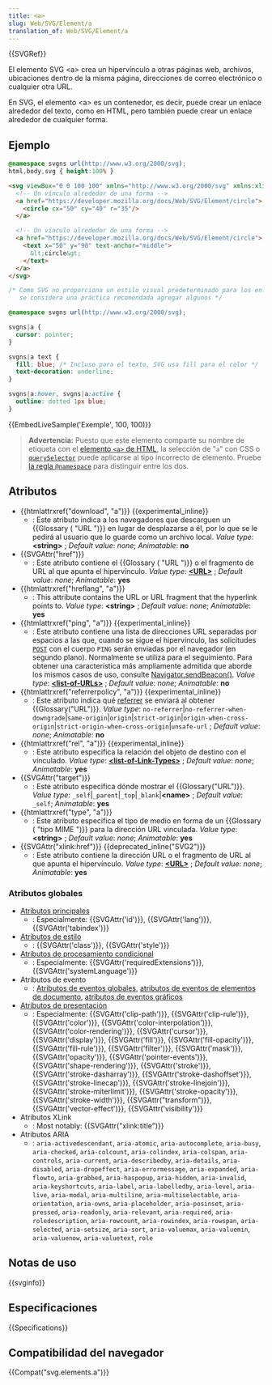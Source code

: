 ```yaml
---
title: <a>
slug: Web/SVG/Element/a
translation_of: Web/SVG/Element/a
---
```


{{SVGRef}}

El elemento SVG \<a> crea un hipervínculo a otras páginas web, archivos, ubicaciones dentro de la misma página, direcciones de correo electrónico o cualquier otra URL.

En SVG, el elemento \<a> es un contenedor, es decir, puede crear un enlace alrededor del texto, como en HTML, pero también puede crear un enlace alrededor de cualquier forma.

## Ejemplo

```css hidden
@namespace svgns url(http://www.w3.org/2000/svg);
html,body,svg { height:100% }
```

```html
<svg viewBox="0 0 100 100" xmlns="http://www.w3.org/2000/svg" xmlns:xlink="http://www.w3.org/1999/xlink">
  <!-- Un vínculo alrededor de una forma -->
  <a href="https://developer.mozilla.org/docs/Web/SVG/Element/circle">
    <circle cx="50" cy="40" r="35"/>
  </a>

  <!-- Un vínculo alrededor de una forma -->
  <a href="https://developer.mozilla.org/docs/Web/SVG/Element/circle">
    <text x="50" y="90" text-anchor="middle">
      &lt;circle&gt;
    </text>
  </a>
</svg>
```

```css
/* Como SVG no proporciona un estilo visual predeterminado para los enlaces,
   se considera una práctica recomendada agregar algunos */

@namespace svgns url(http://www.w3.org/2000/svg);

svgns|a {
  cursor: pointer;
}

svgns|a text {
  fill: blue; /* Incluso para el texto, SVG usa fill para el color */
  text-decoration: underline;
}

svgns|a:hover, svgns|a:active {
  outline: dotted 1px blue;
}
```

{{EmbedLiveSample('Exemple', 100, 100)}}

> **Advertencia:** Puesto que este elemento comparte su nombre de etiqueta con el [elemento `<a>` de HTML](/es/docs/Web/HTML/Element/a), la selección de "`a`" con CSS o [`querySelector`](/es/docs/Web/API/Document/querySelector) puede aplicarse al tipo incorrecto de elemento. Pruebe [la regla `@namespace`](/es/docs/Web/CSS/@namespace) para distinguir entre los dos.

## Atributos

- {{htmlattrxref("download", "a")}} {{experimental_inline}}
  - : Este atributo indica a los navegadores que descarguen un {{Glossary ( "URL ")}} en lugar de desplazarse a él, por lo que se le pedirá al usuario que lo guarde como un archivo local.
    _Value type_: **\<string>** ; _Default value_: _none_; _Animatable_: **no**
- {{SVGAttr("href")}}
  - : Este atributo contiene el {{Glossary ( "URL ")}} o el fragmento de URL al que apunta el hipervínculo.
    _Value type_: **[\<URL>](/docs/Web/SVG/Content_type#URL)** ; _Default value_: _none_; _Animatable_: **yes**
- {{htmlattrxref("hreflang", "a")}}
  - : This attribute contains the URL or URL fragment that the hyperlink points to.
    _Value type_: **\<string>** ; _Default value_: _none_; _Animatable_: **yes**
- {{htmlattrxref("ping", "a")}} {{experimental_inline}}
  - : Este atributo contiene una lista de direcciones URL separadas por espacios a las que, cuando se sigue el hipervínculo, las solicitudes [`POST`](/es/docs/Web/HTTP/Methods/POST) con el cuerpo `PING` serán enviadas por el navegador (en segundo plano). Normalmente se utiliza para el seguimiento. Para obtener una característica más ampliamente admitida que aborde los mismos casos de uso, consulte [Navigator.sendBeacon()](/es/docs/Web/API/Navigator/sendBeacon).
    _Value type_: **[\<list-of-URLs>](/docs/Web/SVG/Content_type#List-of-Ts)** ; _Default value_: _none_; _Animatable_: **no**
- {{htmlattrxref("referrerpolicy", "a")}} {{experimental_inline}}
  - : Este atributo indica qué [referrer](/es/docs/Web/HTTP/Headers/Referer) se enviará al obtener {{Glossary("URL")}}.
    _Value type_: `no-referrer`|`no-referrer-when-downgrade`|`same-origin`|`origin`|`strict-origin`|`origin-when-cross-origin`|`strict-origin-when-cross-origin`|`unsafe-url` ; _Default value_: _none_; _Animatable_: **no**
- {{htmlattrxref("rel", "a")}} {{experimental_inline}}
  - : Este atributo especifica la relación del objeto de destino con el vínculado.
    _Value type_: **[\<list-of-Link-Types>](/docs/Web/HTML/Link_types)** ; _Default value_: _none_; _Animatable_: **yes**
- {{SVGAttr("target")}}
  - : Este atributo especifica dónde mostrar el {{Glossary("URL")}}.
    _Value type_: `_self`|`_parent`|`_top`|`_blank`|**\<name>** ; _Default value_: `_self`; _Animatable_: **yes**
- {{htmlattrxref("type", "a")}}
  - : Este atributo especifica el tipo de medio en forma de un {{Glossary ( "tipo MIME ")}} para la dirección URL vinculada.
    _Value type_: **\<string>** ; _Default value_: _none_; _Animatable_: **yes**
- {{SVGAttr("xlink:href")}} {{deprecated_inline("SVG2")}}
  - : Este atributo contiene la dirección URL o el fragmento de URL al que apunta el hipervínculo.
    _Value type_: **[\<URL>](/docs/Web/SVG/Content_type#URL)** ; _Default value_: _none_; _Animatable_: **yes**

### Atributos globales

- [Atributos principales](/docs/Web/SVG/Attribute/Core)
  - : Especialmente: {{SVGAttr('id')}}, {{SVGAttr('lang')}}, {{SVGAttr('tabindex')}}
- [Atributos de estilo](/docs/Web/SVG/Attribute/Styling)
  - : {{SVGAttr('class')}}, {{SVGAttr('style')}}
- [Atributos de procesamiento condicional](/docs/Web/SVG/Attribute/Conditional_Processing)
  - : Especialmente: {{SVGAttr('requiredExtensions')}}, {{SVGAttr('systemLanguage')}}
- Atributos de evento
  - : [Atributos de eventos globales](/docs/Web/SVG/Attribute/Events#Global_Event_Attributes), [atributos de eventos de elementos de documento](/docs/Web/SVG/Attribute/Events#Document_Element_Event_Attributes), [atributos de eventos gráficos](/docs/Web/SVG/Attribute/Events#Graphical_Event_Attributes)
- [Atributos de presentación](/docs/Web/SVG/Attribute/Presentation)
  - : Especialmente: {{SVGAttr('clip-path')}}, {{SVGAttr('clip-rule')}}, {{SVGAttr('color')}}, {{SVGAttr('color-interpolation')}}, {{SVGAttr('color-rendering')}}, {{SVGAttr('cursor')}}, {{SVGAttr('display')}}, {{SVGAttr('fill')}}, {{SVGAttr('fill-opacity')}}, {{SVGAttr('fill-rule')}}, {{SVGAttr('filter')}}, {{SVGAttr('mask')}}, {{SVGAttr('opacity')}}, {{SVGAttr('pointer-events')}}, {{SVGAttr('shape-rendering')}}, {{SVGAttr('stroke')}}, {{SVGAttr('stroke-dasharray')}}, {{SVGAttr('stroke-dashoffset')}}, {{SVGAttr('stroke-linecap')}}, {{SVGAttr('stroke-linejoin')}}, {{SVGAttr('stroke-miterlimit')}}, {{SVGAttr('stroke-opacity')}}, {{SVGAttr('stroke-width')}}, {{SVGAttr("transform")}}, {{SVGAttr('vector-effect')}}, {{SVGAttr('visibility')}}
- Atributos XLink
  - : Most notably: {{SVGAttr("xlink:title")}}
- Atributos ARIA
  - : `aria-activedescendant`, `aria-atomic`, `aria-autocomplete`, `aria-busy`, `aria-checked`, `aria-colcount`, `aria-colindex`, `aria-colspan`, `aria-controls`, `aria-current`, `aria-describedby`, `aria-details`, `aria-disabled`, `aria-dropeffect`, `aria-errormessage`, `aria-expanded`, `aria-flowto`, `aria-grabbed`, `aria-haspopup`, `aria-hidden`, `aria-invalid`, `aria-keyshortcuts`, `aria-label`, `aria-labelledby`, `aria-level`, `aria-live`, `aria-modal`, `aria-multiline`, `aria-multiselectable`, `aria-orientation`, `aria-owns`, `aria-placeholder`, `aria-posinset`, `aria-pressed`, `aria-readonly`, `aria-relevant`, `aria-required`, `aria-roledescription`, `aria-rowcount`, `aria-rowindex`, `aria-rowspan`, `aria-selected`, `aria-setsize`, `aria-sort`, `aria-valuemax`, `aria-valuemin`, `aria-valuenow`, `aria-valuetext`, `role`

## Notas de uso

{{svginfo}}

## Especificaciones

{{Specifications}}

## Compatibilidad del navegador

{{Compat("svg.elements.a")}}
